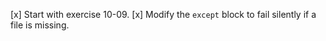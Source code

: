 [x] Start with exercise 10-09.
[x] Modify the `except` block to fail silently if a file is missing.
